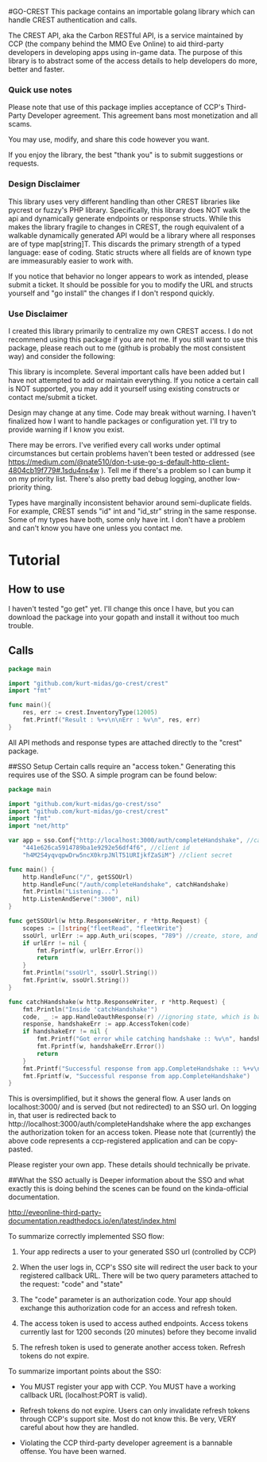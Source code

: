 #GO-CREST
This package contains an importable golang library which can handle CREST authentication and calls. 

The CREST API, aka the Carbon RESTful API, is a service maintained by CCP (the company behind the MMO Eve Online) to aid third-party developers in developing apps using in-game data. The purpose of this library is to abstract some of the access details to help developers do more, better and faster. 

### Quick use notes ###
Please note that use of this package implies acceptance of CCP's Third-Party Developer agreement. This agreement bans most monetization and all scams. 

You may use, modify, and share this code however you want.

If you enjoy the library, the best "thank you" is to submit suggestions or requests. 

### Design Disclaimer ###
This library uses very different handling than other CREST libraries like pycrest or fuzzy's PHP library. Specifically, this library does NOT walk the api and dynamically generate endpoints or response structs. While this makes the library fragile to changes in CREST, the rough equivalent of a walkable dynamically generated API would be a library where all responses are of type map[string]T. This discards the primary strength of a typed language: ease of coding. Static structs where all fields are of known type are immeasurably easier to work with. 

If you notice that behavior no longer appears to work as intended, please submit a ticket. It should be possible for you to modify the URL and structs yourself and "go install" the changes if I don't respond quickly. 

### Use Disclaimer ###
I created this library primarily to centralize my own CREST access. I do not recommend using this package if you are not me. If you still want to use this package, please reach out to me (github is probably the most consistent way) and consider the following:

This library is incomplete. Several important calls have been added but I have not attempted to add or maintain everything. If you notice a certain call is NOT supported, you may add it yourself using existing constructs or contact me/submit a ticket. 

Design may change at any time. Code may break without warning. I haven't finalized how I want to handle packages or configuration yet. I'll try to provide warning if I know you exist. 

There may be errors. I've verified every call works under optimal circumstances but certain problems haven't been tested or addressed (see https://medium.com/@nate510/don-t-use-go-s-default-http-client-4804cb19f779#.1sdu4ns4w ). Tell me if there's a problem so I can bump it on my priority list. There's also pretty bad debug logging, another low-priority thing. 

Types have marginally inconsistent behavior around semi-duplicate fields. For example, CREST sends "id" int and "id_str" string in the same response. Some of my types have both, some only have int. I don't have a problem and can't know you have one unless you contact me. 

# Tutorial #
## How to use ##
I haven't tested "go get" yet. I'll change this once I have, but you can download the package into your gopath and install it without too much trouble. 
## Calls ##
```go
package main

import "github.com/kurt-midas/go-crest/crest"
import "fmt"

func main(){
	res, err := crest.InventoryType(12005)
	fmt.Printf("Result : %+v\n\nErr : %v\n", res, err)
}
```
All API methods and response types are attached directly to the "crest" package. 

##SSO Setup
Certain calls require an "access token." Generating this requires use of the SSO. A simple program can be found below:
```go
package main

import "github.com/kurt-midas/go-crest/sso"
import "github.com/kurt-midas/go-crest/crest"
import "fmt"
import "net/http"

var app = sso.Conf{"http://localhost:3000/auth/completeHandshake", //callback URI
	"441e626ca5914789ba1e9292e56df4f6", //client id
	"h4M2S4yqvqpwDrw5ncX0krpJNlT51URIjkfZaSiM"} //client secret

func main() {
	http.HandleFunc("/", getSSOUrl)
	http.HandleFunc("/auth/completeHandshake", catchHandshake)
	fmt.Println("Listening...")
	http.ListenAndServe(":3000", nil)
}

func getSSOUrl(w http.ResponseWriter, r *http.Request) {
	scopes := []string{"fleetRead", "fleetWrite"}
	ssoUrl, urlErr := app.Auth_uri(scopes, "789") //create, store, and handle a unique state (time factor etc)
	if urlErr != nil {
		fmt.Fprintf(w, urlErr.Error())
		return
	}
	fmt.Println("ssoUrl", ssoUrl.String())
	fmt.Fprint(w, ssoUrl.String())
}

func catchHandshake(w http.ResponseWriter, r *http.Request) {
	fmt.Println("Inside 'catchHandshake'")
	code, _ := app.HandleOauthResponse(r) //ignoring state, which is bad
	response, handshakeErr := app.AccessToken(code)
	if handshakeErr != nil {
		fmt.Printf("Got error while catching handshake :: %v\n", handshakeErr.Error())
		fmt.Fprintf(w, handshakeErr.Error())
		return
	}
	fmt.Printf("Successful response from app.CompleteHandshake :: %+v\n", response)
	fmt.Fprintf(w, "Successful response from app.CompleteHandshake")
}
```
This is oversimplified, but it shows the general flow. A user lands on localhost:3000/ and is served (but not redirected) to an SSO url. On logging in, that user is redirected back to http://localhost:3000/auth/completeHandshake where the app exchanges the authorization token for an access token. Please note that (currently) the above code represents a ccp-registered application and can be copy-pasted. 

Please register your own app. These details should technically be private. 

##What the SSO actually is
Deeper information about the SSO and what exactly this is doing behind the scenes can be found on the kinda-official documentation.

http://eveonline-third-party-documentation.readthedocs.io/en/latest/index.html

To summarize correctly implemented SSO flow:

1.	Your app redirects a user to your generated SSO url (controlled by CCP)

2.	When the user logs in, CCP's SSO site will redirect the user back to your registered callback URL. There will be two query parameters attached to the request: "code" and "state"

3.	The "code" parameter is an authorization code. Your app should exchange this authorization code for an access and refresh token.

4.	The access token is used to access authed endpoints. Access tokens currently last for 1200 seconds (20 minutes) before they become invalid

5.	The refresh token is used to generate another access token. Refresh tokens do not expire. 


To summarize important points about the SSO:

*	You MUST register your app with CCP. You MUST have a working callback URL (localhost:PORT is valid). 

*	Refresh tokens do not expire. Users can only invalidate refresh tokens through CCP's support site. Most do not know this. Be very, VERY careful about how they are handled.

*	Violating the CCP third-party developer agreement is a bannable offense. You have been warned. 
